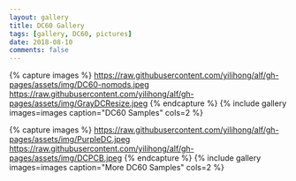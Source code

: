 ```yaml
---
layout: gallery
title: DC60 Gallery
tags: [gallery, DC60, pictures]
date: 2018-08-10
comments: false
---
```



{% capture images %}
    https://raw.githubusercontent.com/yilihong/alf/gh-pages/assets/img/DC60-nomods.jpeg
    https://raw.githubusercontent.com/yilihong/alf/gh-pages/assets/img/GrayDCResize.jpeg
{% endcapture %}
{% include gallery images=images caption="DC60 Samples" cols=2 %}

{% capture images %}
    https://raw.githubusercontent.com/yilihong/alf/gh-pages/assets/img/PurpleDC.jpeg
    https://raw.githubusercontent.com/yilihong/alf/gh-pages/assets/img/DCPCB.jpeg
{% endcapture %}
{% include gallery images=images caption="More DC60 Samples" cols=2 %}


